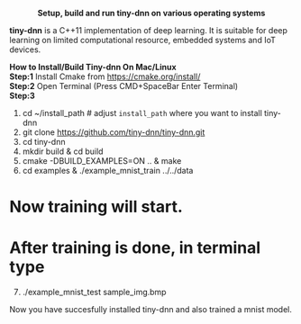 <p align="center"><b>Setup, build and run tiny-dnn on various operating systems</b><p align="center">

<b>tiny-dnn</b> is a C++11 implementation of deep learning. It is suitable for deep learning on limited computational resource, embedded systems and IoT devices.


<b>How to Install/Build Tiny-dnn On Mac/Linux</b>  
<b>Step:1</b> Install Cmake from https://cmake.org/install/  
<b>Step:2</b> Open Terminal (Press CMD+SpaceBar Enter Terminal)    
<b>Step:3</b>

1. cd ~/install_path # adjust `install_path` where you want to install tiny-dnn
2. git clone https://github.com/tiny-dnn/tiny-dnn.git  
3. cd tiny-dnn  
4. mkdir build & cd build   
5. cmake -DBUILD_EXAMPLES=ON .. & make  
6. cd examples & ./example_mnist_train ../../data  
# Now training will start.  
# After training is done, in terminal type  
7. ./example_mnist_test sample_img.bmp   
 
Now you have succesfully installed tiny-dnn and also trained a mnist model.  



